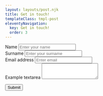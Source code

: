 ```yaml
---
layout: layouts/post.njk
title: Get in touch!
templateClass: tmpl-post
eleventyNavigation:
  key: Get in touch!
  order: 3
---
```



<div class="container w-75">
    <form name="contact" method="POST" data-netlify="true">
    <div class="form-group">
        <label>Name</label>
        <input type="text" class="form-control" name="name" aria-describedby="Name" placeholder="Enter your name">
    </div>
    <div class="form-group">
        <label>Surname</label>
        <input type="text" class="form-control" name="surname" aria-describedby="Surname" placeholder="Enter your surname">
    </div>
    <div class="form-group">
        <label for="exampleInputEmail1">Email address</label>
        <input type="email" class="form-control" id="exampleInputEmail1" name="email" aria-describedby="emailHelp" placeholder="Enter email">
    </div>
    <div class="form-group">
        <label for="exampleFormControlTextarea1">Example textarea</label>
        <textarea class="form-control" id="exampleFormControlTextarea1" name="message" rows="3"></textarea>
    </div>
    </div>
    <button type="submit" class="btn btn-primary">Submit</button>
    </form>
</div>

<script>
    //get default border colours (to use on input when validation passes)
    var borderStylePass = document.querySelector('#name').style.border;
    //set fail border colours (to use on input when validation fails)
    var borderStyleFail = '1px solid red';
    //get the form submit button
    var submit_button = document.querySelector('.form_submit');
    //attach form event listener
    submit_button.addEventListener("click", function(event){
        //get the form "name" elemement
        var name = document.querySelector('#name');
        //get the form "email" element
        var email = document.querySelector('#email');
        //all validation is assumed to be passed until tested
        blnValidated = true;
        //change the border as it the validation passed
        name.style.border = borderStylePass;
        //if validation fails change the bln to false and change the input border colour
        if(!name.value){
            blnValidated = false;
            name.style.border = borderStyleFail;
        }
        //if validation fails change the bln to false and change the input border colour
        email.style.border = borderStylePass;
        if(!email.value){
            blnValidated = false;
            email.style.border = borderStyleFail;
        }
        //if validation failed do not allow the form to submit the data
        if(!blnValidated){
            event.preventDefault();
        }
    }, false);
</script>